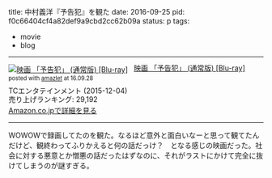title: 中村義洋『予告犯』を観た
date: 2016-09-25
pid: f0c66404cf4a82def9a9cbd2cc62b09a
status: p
tags:
- movie
- blog
---

<div class="amazlet-box" style="margin-bottom:0px;"><div class="amazlet-image" style="float:left;margin:0px 12px 1px 0px;"><a href="http://www.amazon.co.jp/exec/obidos/ASIN/B014GLV6VK/dotimpact-22/ref=nosim/" name="amazletlink" target="_blank"><img src="http://ecx.images-amazon.com/images/I/51PNWfbAtIL._SL160_.jpg" alt="映画 「予告犯」 (通常版) [Blu-ray]" style="border: none;" /></a></div><div class="amazlet-info" style="line-height:120%; margin-bottom: 10px"><div class="amazlet-name" style="margin-bottom:10px;line-height:120%"><a href="http://www.amazon.co.jp/exec/obidos/ASIN/B014GLV6VK/dotimpact-22/ref=nosim/" name="amazletlink" target="_blank">映画 「予告犯」 (通常版) [Blu-ray]</a><div class="amazlet-powered-date" style="font-size:80%;margin-top:5px;line-height:120%">posted with <a href="http://www.amazlet.com/" title="amazlet" target="_blank">amazlet</a> at 16.09.28</div></div><div class="amazlet-detail">TCエンタテインメント (2015-12-04)<br />売り上げランキング: 29,192<br /></div><div class="amazlet-sub-info" style="float: left;"><div class="amazlet-link" style="margin-top: 5px"><a href="http://www.amazon.co.jp/exec/obidos/ASIN/B014GLV6VK/dotimpact-22/ref=nosim/" name="amazletlink" target="_blank">Amazon.co.jpで詳細を見る</a></div></div></div><div class="amazlet-footer" style="clear: left"></div></div>

---- 

WOWOWで録画してたのを観た。なるほど意外と面白いなーと思って観てたんだけど、観終わってふりかえると何の話だっけ？　となる感じの映画だった。社会に対する悪意とか憎悪の話だったはずなのに、それがラストにかけて完全に抜けてしまうのが謎すぎる。